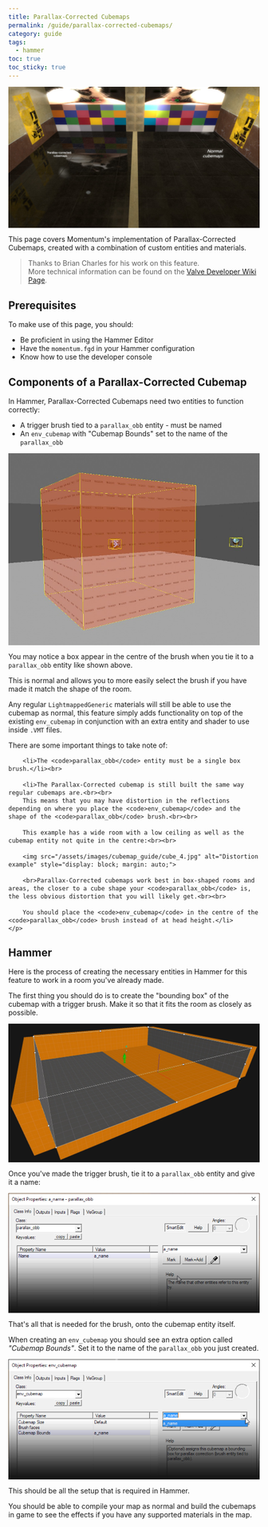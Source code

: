 ```yaml
---
title: Parallax-Corrected Cubemaps
permalink: /guide/parallax-corrected-cubemaps/
category: guide
tags:
  - hammer
toc: true
toc_sticky: true
---
```

<img src="/assets/images/guide_headers/guide_parallax_cubemaps.jpg" alt="Cubemap Guide" style="display: block; margin: auto;">

This page covers Momentum's implementation of Parallax-Corrected Cubemaps, created with a combination of custom entities and materials.    

> Thanks to Brian Charles for his work on this feature.  
> More technical information can be found on the [Valve Developer Wiki Page](https://developer.valvesoftware.com/wiki/Parallax_Corrected_Cubemaps).  

## Prerequisites
To make use of this page, you should:   
- Be proficient in using the Hammer Editor
- Have the `momentum.fgd` in your Hammer configuration
- Know how to use the developer console

## Components of a Parallax-Corrected Cubemap
In Hammer, Parallax-Corrected Cubemaps need two entities to function correctly:  
- A trigger brush tied to a `parallax_obb` entity - must be named
- An `env_cubemap` with "Cubemap Bounds" set to the name of the `parallax_obb`

<img src="/assets/images/cubemap_guide/cube_0.jpg" alt="Entities in Hammer" style="display: block; margin: auto;">

<div class="note info">
    <p>
        You may notice a box appear in the centre of the brush when you tie it to a <code>parallax_obb</code> entity like shown above.</p><p>This is normal and allows you to more easily select the brush if you have made it match the shape of the room.
    </p>
</div>

Any regular `LightmappedGeneric` materials will still be able to use the cubemap as normal, this feature simply adds functionality on top of the existing `env_cubemap` in conjunction with an extra entity and shader to use inside `.VMT` files.

<div class="note warning">
    <p>
        There are some important things to take note of:
		
		<li>The <code>parallax_obb</code> entity must be a single box brush.</li><br>
		
		<li>The Parallax-Corrected cubemap is still built the same way regular cubemaps are.<br><br>
		This means that you may have distortion in the reflections depending on where you place the <code>env_cubemap</code> and the shape of the <code>parallax_obb</code> brush.<br><br>
		
		This example has a wide room with a low ceiling as well as the cubemap entity not quite in the centre:<br><br>
		
		<img src="/assets/images/cubemap_guide/cube_4.jpg" alt="Distortion example" style="display: block; margin: auto;">

		<br>Parallax-Corrected cubemaps work best in box-shaped rooms and areas, the closer to a cube shape your <code>parallax_obb</code> is, the less obvious distortion that you will likely get.<br><br>
		
		You should place the <code>env_cubemap</code> in the centre of the <code>parallax_obb</code> brush instead of at head height.</li>	
    </p>
</div>

## Hammer
Here is the process of creating the necessary entities in Hammer for this feature to work in a room you've already made.  

The first thing you should do is to create the "bounding box" of the cubemap with a trigger brush. Make it so that it fits the room as closely as possible.  

<img src="/assets/images/cubemap_guide/cube_2.jpg" alt="Brush creation" style="display: block; margin: auto;">

Once you've made the trigger brush, tie it to a `parallax_obb` entity and give it a name:

<img src="/assets/images/cubemap_guide/cube_3.png" alt="Brush entity dialog" style="display: block; margin: auto;">

That's all that is needed for the brush, onto the cubemap entity itself.

When creating an `env_cubemap` you should see an extra option called *"Cubemap Bounds"*. Set it to the name of the `parallax_obb` you just created.

<img src="/assets/images/cubemap_guide/cube_1.png" alt="Cubemap entity" style="display: block; margin: auto;">

This should be all the setup that is required in Hammer.  

You should be able to compile your map as normal and build the cubemaps in game to see the effects if you have any supported materials in the map.  
